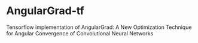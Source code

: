 # AngularGrad-tf
Tensorflow implementation of AngularGrad: A New Optimization Technique for Angular Convergence of Convolutional Neural Networks
